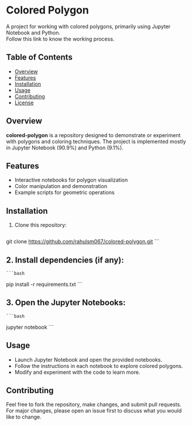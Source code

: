 # Colored Polygon

A project for working with colored polygons, primarily using Jupyter Notebook and Python.  
Follow this link to know the working process.

## Table of Contents

- [Overview](#overview)
- [Features](#features)
- [Installation](#installation)
- [Usage](#usage)
- [Contributing](#contributing)
- [License](#license)

## Overview

**colored-polygon** is a repository designed to demonstrate or experiment with polygons and coloring techniques. The project is implemented mostly in Jupyter Notebook (90.9%) and Python (9.1%).

## Features

- Interactive notebooks for polygon visualization
- Color manipulation and demonstration
- Example scripts for geometric operations

## Installation

1. Clone this repository:
    ```bash
git clone https://github.com/rahulsm067/colored-polygon.git
    ```
## 2. Install dependencies (if any):
    ```bash
pip install -r requirements.txt
    ```
## 3. Open the Jupyter Notebooks:
    ```bash
jupyter notebook
    ```

## Usage

- Launch Jupyter Notebook and open the provided notebooks.
- Follow the instructions in each notebook to explore colored polygons.
- Modify and experiment with the code to learn more.

## Contributing

Feel free to fork the repository, make changes, and submit pull requests.  
For major changes, please open an issue first to discuss what you would like to change.


